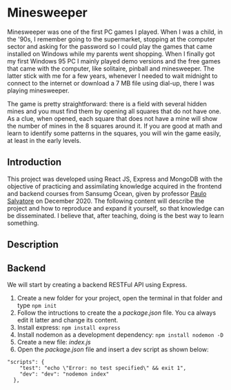 # Minesweeper

Minesweeper was one of the first PC games I played. When I was a child, in the '90s, I remember going to the supermarket, stopping at the computer sector and asking for the password so I could play the games that came installed on Windows while my parents went shopping. When I finally got my first Windows 95 PC I mainly played demo versions and the free games that came with the computer, like solitaire, pinball and minesweeper. The latter stick with me for a few years, whenever I needed to wait midnight to connect to the internet or download a 7 MB file using dial-up, there I was playing minesweeper.

The game is pretty straightforward: there is a field with several hidden mines and you must find them by opening all squares that do not have one. As a clue, when opened, each square that does not have a mine will show the number of mines in the 8 squares around it. If you are good at math and learn to identify some patterns in the squares, you will win the game easily, at least in the early levels.

## Introduction

This project was developed using React JS, Express and MongoDB with the objective of practicing and assimilating knowledge acquired in the frontend and backend courses from Sansumg Ocean, given by professor [Paulo Salvatore](https://github.com/paulosalvatore) on December 2020. The following content will describe the project and how to reproduce and expand it yourself, so that knowledge can be disseminated. I believe that, after teaching, doing is the best way to learn something.

## Description

## Backend

We will start by creating a backend RESTFul API using Express.

1. Create a new folder for your project, open the terminal in that folder and type `npm init`
2. Follow the intructions to create the a _package.json_ file. You ca always edit it latter and change its content.
3. Install express: `npm install express`
4. Install nodemon as a development dependency: `npm install nodemon -D`
5. Create a new file: _index.js_
6. Open the _package.json_ file and insert a dev script as shown below:
```
"scripts": {
    "test": "echo \"Error: no test specified\" && exit 1",
    "dev": "dev": "nodemon index"
  },
```